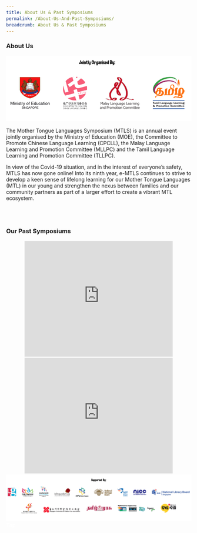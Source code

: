 ```yaml
---
title: About Us & Past Symposiums
permalink: /About-Us-And-Past-Symposiums/
breadcrumb: About Us & Past Symposiums
---
```

### About Us
<html>
<body>
<style>
 iframe{
border : 0;
width:80% ;
}
 </style>
<div>
<img src="/images/New-Organiser-Banner.PNG">
<p>The Mother Tongue Languages Symposium (MTLS) is an annual event jointly organised by the Ministry of Education (MOE), the Committee to Promote Chinese Language Learning (CPCLL), the Malay Language Learning and Promotion Committee (MLLPC) and the Tamil Language Learning and Promotion Committee (TLLPC).</p>
 
<p>In view of the Covid-19 situation, and in the interest of everyone’s safety, MTLS has now gone online! Into its ninth year, e-MTLS continues to strive to develop a keen sense of lifelong learning for our Mother Tongue Languages (MTL) in our young and strengthen the nexus between families and our community partners as part of a larger effort to create a vibrant MTL ecosystem.</p><br/><br/>

<h3>Our Past Symposiums</h3>

 <center>
<iframe width="560" height="315" src="https://www.youtube.com/embed/wvuiXKf_bJ4" frameborder="0" allow="accelerometer; autoplay; encrypted-media; gyroscope; picture-in-picture" allowfullscreen></iframe>
 </center>
 <center>
<iframe width="560" height="315" src="https://www.youtube.com/embed/RXaW1jeuEj4" frameborder="0" allow="accelerometer; autoplay; encrypted-media; gyroscope; picture-in-picture" allowfullscreen></iframe>
 </center>
<img src="/images/New-Supporter- Banner.PNG">
</div>

<div class="btntop"><a href="#top" style="text-decoration:none;"><span style="color:white"><b>Top</b></span></a></div>
